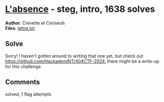 [L'absence](challenge_files/README.md) - steg, intro, 1638 solves
===

**Author**: Crevette et Ceriseuh    
**Files**: [lettre.txt](https://www.narthorn.com/ctf/404CTF-2024/challenge_files/St%C3%A9ganographie/L%27absence/lettre.txt)

## Solve

Sorry! I haven't gotten around to writing that one yet, but check out https://github.com/HackademINT/404CTF-2024, there might be a write-up for this challenge.

## Comments

solved, 1 flag attempts